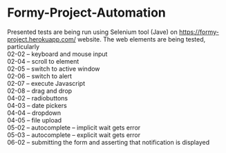 # Formy-Project-Automation
Presented tests are being run using Selenium tool (Jave) on https://formy-project.herokuapp.com/ website. The web elements are being tested, particularly <br>
02-02 – keyboard and mouse input <br>
02-04 – scroll to element <br>
02-05 – switch to active window <br>
02-06 – switch to alert <br>
02-07 – execute Javascript <br>
02-08 – drag and drop <br>
04-02 – radiobuttons <br>
04-03 – date pickers <br>
04-04 – dropdown <br>
04-05 – file upload <br>
05-02 – autocomplete – implicit wait gets error <br>
05-03 – autocomplete – explicit wait gets error <br>
06-02 – submitting the form and asserting that notification is displayed <br>
